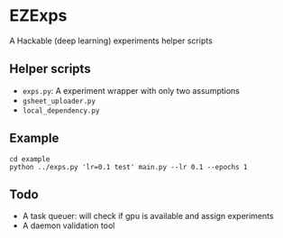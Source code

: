 # EZExps

A Hackable (deep learning) experiments helper scripts

## Helper scripts

- `exps.py`: A experiment wrapper with only two assumptions
- `gsheet_uploader.py`
- `local_dependency.py`

## Example

```
cd example
python ../exps.py 'lr=0.1 test' main.py --lr 0.1 --epochs 1
```

## Todo

- A task queuer: will check if gpu is available and assign experiments
- A daemon validation tool
